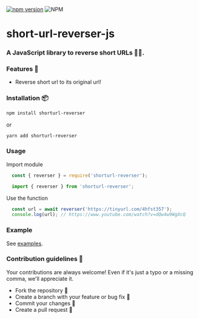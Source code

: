 [![npm version](https://badge.fury.io/js/shorturl-reverser.svg)](https://badge.fury.io/js/shorturl-reverser)
![NPM](https://img.shields.io/npm/l/shorturl-reverser)
# short-url-reverser-js

###  A JavaScript library to reverse short URLs 🔗🔮. 

### Features 🤖
- Reverse short url to its original url!

### Installation 📦
```sh
npm install shorturl-reverser
```
or 
```sh
yarn add shorturl-reverser
```

### Usage
Import module
  ```js
    const { reverser } = require('shorturl-reverser');
  ```
  ```js
    import { reverser } from 'shorturl-reverser';
  ```
Use the function
  ```js
    const url = await reverser('https://tinyurl.com/4hfst357');
    console.log(url); // https://www.youtube.com/watch?v=dQw4w9WgXcQ
  ```

### Example
See [examples](https://github.com/VardyNg/short-url-reverser-js/examples).

### Contribution guidelines 📝
Your contributions are always welcome! Even if it's just a typo or a missing comma, we'll appreciate it.
- Fork the repository 🍴
- Create a branch with your feature or bug fix 🎋
- Commit your changes 💽
- Create a pull request 🧰